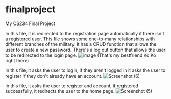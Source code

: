 # finalproject
My CS234 Final Project

In this file, it is redirected to the registration page automatically if there isn't a registered user. This file 
shows some one-to-many relationships with different branches of the military.
It has a CRUD function that allows the user to create a new password.
There's a log out button that allows the user to be redirected to the login page. 
![image](https://github.com/MrAndrew78/finalproject/assets/153006294/e34ebccd-d843-4a9d-a05d-31a20f545759)
(That's my bestfriend Ko'Ko right there)

In this file, it asks the user to login, if they aren't logged in it asks the user to register if they don't already have an
account.
![Screenshot (6)](https://github.com/MrAndrew78/finalproject/assets/153006294/14a62f3f-59c9-4865-957c-ff3356fc2eb1)

In this file, it asks the user to register and account, if registered successfully, it redirects the user to the home page. 
![Screenshot (5)](https://github.com/MrAndrew78/finalproject/assets/153006294/7407c86a-4768-46fe-975d-e5325e97b760)
